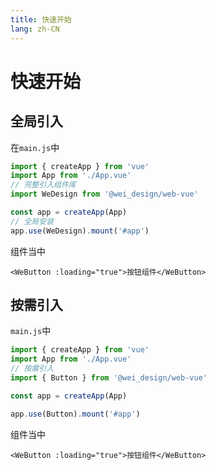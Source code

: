 ```yaml
---
title: 快速开始
lang: zh-CN
---
```


# 快速开始

## 全局引入

在`main.js`中

```js
import { createApp } from 'vue'
import App from './App.vue'
// 完整引入组件库
import WeDesign from '@wei_design/web-vue'

const app = createApp(App)
// 全局安装
app.use(WeDesign).mount('#app')
```

组件当中

```vue
<WeButton :loading="true">按钮组件</WeButton>
```

## 按需引入

`main.js`中

```js
import { createApp } from 'vue'
import App from './App.vue'
// 按需引入
import { Button } from '@wei_design/web-vue'

const app = createApp(App)

app.use(Button).mount('#app')
```

组件当中

```vue
<WeButton :loading="true">按钮组件</WeButton>
```
